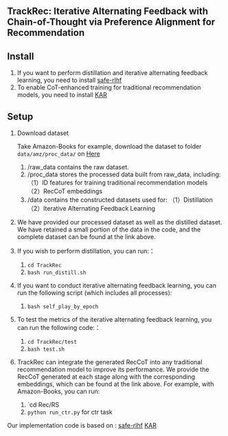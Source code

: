 ## TrackRec: Iterative Alternating Feedback with Chain-of-Thought via Preference Alignment for Recommendation

## Install
1. If you want to perform distillation and iterative alternating feedback learning, you need to install [safe-rlhf](https://github.com/PKU-Alignment/safe-rlhf)
2. To enable CoT-enhanced training for traditional recommendation models, you need to install [KAR](https://github.com/YunjiaXi/Open-World-Knowledge-Augmented-Recommendation/tree/main)

## Setup

1. Download dataset
   
   Take Amazon-Books for example, download the dataset to folder `data/amz/proc_data/` on [Here]([https://drive.google.com/drive/folders/1OdL6JPq_UZUSCO3skAIX3NOxF81goB3F?usp=sharing](https://drive.google.com/drive/folders/1hZHRhdNC9espzom_ySpXH7EA78njZfci?usp=drive_link))
   1. /raw_data contains the raw dataset.
   2. /proc_data stores the processed data built from raw_data, including:  
      （1）ID features for training traditional recommendation models  
      （2）RecCoT embeddings  
   3. /data contains the constructed datasets used for:
      （1）Distillation
      （2）Iterative Alternating Feedback Learning  
   
2. We have provided our processed dataset as well as the distilled dataset. We have retained a small portion of the data in the code, and the complete dataset can be found at the link above.

3. If you wish to perform distillation, you can run:：
   1. `cd TrackRec`
   2. `bash run_distill.sh`
   
4. If you want to conduct iterative alternating feedback learning, you can run the following script (which includes all processes):
   1. `bash self_play_by_epoch`

5. To test the metrics of the iterative alternating feedback learning, you can run the following code:：
   1. `cd TrackRec/test`
   2. `bash test.sh`

6. TrackRec can integrate the generated RecCoT into any traditional recommendation model to improve its performance. We provide the RecCoT generated at each stage along with the corresponding embeddings, which can be found at the link above.
   For example, with Amazon-Books, you can run:
   1. `cd Rec/RS
   2. `python run_ctr.py` for ctr task

Our implementation code is based on : 
[safe-rlhf](https://github.com/PKU-Alignment/safe-rlhf)
[KAR](https://github.com/YunjiaXi/Open-World-Knowledge-Augmented-Recommendation/tree/main)

